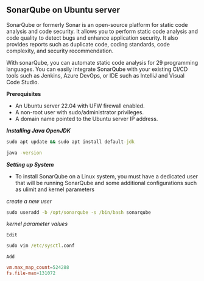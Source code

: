 ## SonarQube on Ubuntu server


SonarQube or formerly Sonar is an open-source platform for static code analysis and code security. It allows you to perform static code analysis and code quality to detect bugs and enhance application security. It also provides reports such as duplicate code, coding standards, code complexity, and security recommendation.

With sonarQube, you can automate static code analysis for 29 programming languages. You can easily integrate SonarQube with your existing CI/CD tools such as Jenkins, Azure DevOps, or IDE such as IntelliJ and Visual Code Studio.


**Prerequisites**

* An Ubuntu server 22.04 with UFW firewall enabled.
* A non-root user with sudo/administrator privileges.
* A domain name pointed to the Ubuntu server IP address.


**_Installing Java OpenJDK_**

```cmd
sudo apt update && sudo apt install default-jdk 
```
```cmd
java -version
```


**_Setting up System_**

- To install SonarQube on a Linux system, you must have a dedicated user that will be running SonarQube and some additional configurations such as ulimit and kernel parameters

_create a new user_

```cmd
sudo useradd -b /opt/sonarqube -s /bin/bash sonarqube
```

_kernel parameter values_

`Edit`

```cmd
sudo vim /etc/sysctl.conf
```

`Add`

```cnf
vm.max_map_count=524288
fs.file-max=131072
```






















